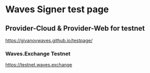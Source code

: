 # Waves Signer test page

## Provider-Cloud & Provider-Web for testnet

<https://givanovwaves.github.io/testpage/>

### Waves.Exchange Testnet

<https://testnet.waves.exchange>
